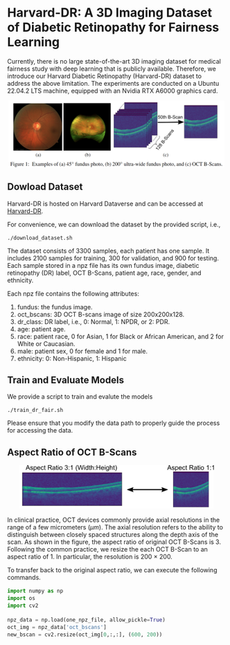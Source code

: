 # Harvard-DR: A 3D Imaging Dataset of Diabetic Retinopathy for Fairness Learning
Currently, there is no large state-of-the-art 3D imaging dataset for medical fairness study with deep learning that is publicly available. Therefore, we introduce our Harvard Diabetic Retinopathy (Harvard-DR) dataset to address the above limitation. The experiments are conducted on a Ubuntu 22.04.2 LTS machine, equipped with an Nvidia RTX A6000 graphics card.

<p align="center">
<img src="fig/ophthal_examples.png" width="500">
</p>



## Dowload Dataset

Harvard-DR is hosted on Harvard Dataverse and can be accessed at [Harvard-DR](https://doi.org/10.7910/DVN/NCAB6P).

For convenience, we can download the dataset by the provided script, i.e., 

```shell
./download_dataset.sh
```

The dataset consists of 3300 samples, each patient has one sample. It includes 2100 samples for training, 300 for validation, and 900 for testing. Each sample stored in a npz file has its own fundus image, diabetic retinopathy (DR) label, OCT B-Scans, patient age, race, gender, and ethnicity.

Each npz file contains the following attributes:
1) fundus: the fundus image.
2) oct_bscans: 3D OCT B-scans image of size 200x200x128.
3) dr_class: DR label, i.e., 0: Normal, 1: NPDR, or 2: PDR.
4) age: patient age.
5) race: patient race, 0 for Asian, 1 for Black or African American, and 2 for White or Caucasian.
6) male: patient sex, 0 for female and 1 for male.
7) ethnicity: 0: Non-Hispanic, 1: Hispanic

## Train and Evaluate Models

We provide a script to train and evalute the models 

```shell
./train_dr_fair.sh
```

Please ensure that you modify the data path to properly guide the process for accessing the data.

## Aspect Ratio of OCT B-Scans

<p align="center">
<img src="fig/bscan_resize.png" width="450">
</p>

In clinical practice, OCT devices commonly provide axial resolutions in the range of a few micrometers ($\mu m$). The axial resolution refers to the ability to distinguish between closely spaced structures along the depth axis of the scan. As shown in the figure, the aspect ratio of original OCT B-Scans is 3. Following the common practice, we resize the each OCT B-Scan to an aspect ratio of 1. In particular, the resolution is 200 $\times$ 200. 

To transfer back to the original aspect ratio, we can execute the following commands.
```python
import numpy as np
import os 
import cv2

npz_data = np.load(one_npz_file, allow_pickle=True)
oct_img = npz_data['oct_bscans']
new_bscan = cv2.resize(oct_img[0,:,:], (600, 200))
```